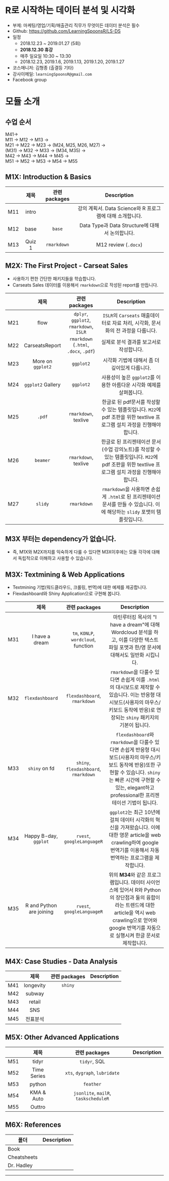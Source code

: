 # R로 시작하는 데이터 분석 및 시각화    

+ 부제: 마케팅/영업/기획/매출관리 직무가 무엇이든 데이터 분석은 필수    
+ Github: https://github.com/LearningSpoonsR/LS-DS  
+ 일정    
  + 2018.12.23 ~ 2019.01.27 (5회)     
  + **2018.12.30 휴강**     
  + 매주 일요일 10:30 ~ 13:30  
  + 2018.12.23, 2019.1.6, 2019.1.13, 2019.1.20, 2019.1.27   
+ 코스매니저: 김형종 (출결등 기타)  
+ 강사이메일: `learningSpoonsR@gmail.com`  
+ Facebook group


# 모듈 소개  

## 수업 순서  
M41->  
M11 -> M12 -> M13 ->    
M21 -> M22 -> M23 -> (M24, M25, M26, M27) ->    
(M31) -> M32 -> M33 -> (M34, M35) ->   
M42 -> M43 -> M44 -> M45 ->  
M51 -> M52 -> M53 -> M54 -> M55    

## M1X: Introduction & Basics    
  
|     | 제목    | 관련 packages | Description |      
| ----|:-------:|:------:|:-----------:|    
| M11 | intro   |             | 강의 계획서. Data Science와 R 프로그램에 대해 소개합니다. |  
| M12 | base    | `base`      | Data Type과 Data Structure에 대해서 논의합니다. |  
| M13 | Quiz 1  | `rmarkdown` | M12 review (`.docx`) |  
  
## M2X: The First Project - Carseat Sales    

+ 사용하기 편한 간단한 패키지들을 학습합니다. 
+ Carseats Sales 데이터를 이용해서 `rmarkdown`으로 작성된 report를 만듭니다.

|     | 제목    | 관련 packages | Description |      
| ----|:-------:|:------:|:-----------:|    
| M21 | flow    | `dplyr`, `ggplot2`, `rmarkdown`, `ISLR` | `ISLR`의 `Carseats` 매출데이터로 자료 처리, 시각화, 문서화의 전 과정을 다룹니다. |  
| M22 | CarseatsReport | `rmarkdown` (`.html`, `.docx`, `.pdf`) | 실제로 분석 결과를 보고서로 작성합니다. |  
| M23 | More on `ggplot2` | `ggplot2` | 시각화 기법에 대해서 좀 더 깊이있게 다룹니다. |  
| M24 | `ggplot2` Gallery | `ggplot2` | 사용성이 높은 `ggplot2`를 이용한 아름다운 시각화 예제를 살펴봅니다. |
| M25 | `.pdf` | `rmarkdown`, texlive | 한글로 된 pdf문서를 작성할 수 있는 템플릿입니다. `M22`에 pdf 조판을 위한 textlive 프로그램 설치 과정을 진행해야 합니다. |
| M26 | `beamer` | `rmarkdown`, texlive | 한글로 된 프리젠테이션 문서(수업 강의노트)를 작성할 수 있는 템플릿입니다. `M22`에 pdf 조판을 위한 textlive 프로그램 설치 과정을 진행해야 합니다. |
| M27 | `slidy` | `rmarkdown` | `rmarkdown`을 사용하면 손쉽게 `.html`로 된 프리젠테이션 문서를 만들 수 있습니다. 이에 해당하는 `slidy` 포맷의 템플릿입니다. |   

## **M3X** 부터는 dependency가 없습니다.  

+ 즉, M1X와 M2X까지를 익숙하게 다룰 수 있다면 M3X이후에는 모듈 각각에 대해서 독립적으로 이해하고 사용할 수 있습니다.  

## M3X: Textmining & Web Applications  

+ Textmining 기법(워드클라우드, 크롤링, 번역)에 대한 예제를 제공합니다.  
+ Flexdashboard와 Shiny Application으로 구현해 봅니다.  

|     | 제목    | 관련 packages | Description |      
| ----|:-------:|:------:|:-----------:|    
| M31 | I have a dream  | `tm`, `KONLP`, `wordcloud`, function | 마틴루터킹 목사의 "I have a dream"에 대해 Wordcloud 분석을 하고, 이를 다양한 텍스트 파일 포맷과 한/영 문서에 대해서도 일반화 시킵니다. |  
| M32 | `flexdashboard` | `flexdashboard`, `rmarkdown` | `rmarkdown`을 다룰수 있다면 손쉽게 이를 `.html`의 대시보드로 제작할 수 있습니다. 이는 반응형 대시보드(사용자의 마우스/키보드 동작에 반응)로 연장되는 `shiny` 패키지의 기본이 됩니다. |    
| M33 | `shiny` on fd | `shiny`, `flexdashboard`, `rmarkdown` | `flexdashboard`와 `rmarkdown`을 다룰수 있다면 손쉽게 반응형 대시보드(사용자의 마우스/키보드 동작에 반응)또한 구현할 수 있습니다. `shiny`는 빠른 시간에 구현할 수 있는, elegant하고 professional한 프리젠테이션 기법이 됩니다. |  
| M34 | Happy B-day, `ggplot` | `rvest`, `googleLanguageR` | `ggplot2`는 최근 10년에 걸쳐 데이터 시각화의 혁신을 가져왔습니다. 이에대한 영문 article을 web crawling하여 google 번역기를 이용해서 자동번역하는 프로그램을 제작합니다. |  
| M35 | R and Python are joining | `rvest`, `googleLanguageR` | 위의 **M34**와 같은 프로그램입니다. 데이터 사이언스에 있어서 R와 Python의 장단점과 둘의 융합이라는 트렌드에 대한 article을 역시 web crawling으로 얻어와 google 번역기를 자동으로 실행시켜 한글 문서로 제작합니다. |  

## M4X: Case Studies - Data Analysis  

|     | 제목    | 관련 packages | Description |      
| ----|:-------:|:------:|:-----------:|    
| M41 | longevity | `shiny` |  |    
| M42 | subway    |   |  |    
| M43 | retail    |   |  |  
| M44 | SNS       |   |  |  
| M45 | 전표분석   |   |  |  

## M5X: Other Advanced Applications  

|     | 제목    | 관련 packages | Description |          
| ----|:-------:|:------:|:-----------:|        
| M51 | tidyr       | `tidyr`, SQL     |  |        
| M52 | Time Series | `xts`, `dygraph`, `lubridate` |  |      
| M53 | python      | `feather`        |  |    
| M54 | KMA & Auto  | `jsonlite`, `mailR`, `taskscheduleR`|  |  
| M55 | Outtro      |   |   |  

## M6X: References  

| 폴더 | Description |           
| ---- |:-----------:|          
| Book        |   |          
| Cheatsheets |   |        
| Dr. Hadley  |   |  

---------------------------------------------------------------------




